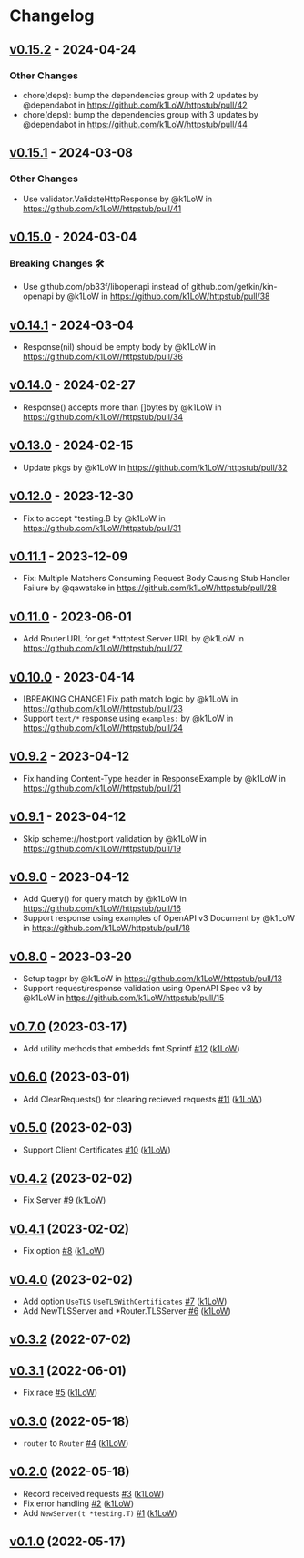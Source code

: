 # Changelog

## [v0.15.2](https://github.com/k1LoW/httpstub/compare/v0.15.1...v0.15.2) - 2024-04-24
### Other Changes
- chore(deps): bump the dependencies group with 2 updates by @dependabot in https://github.com/k1LoW/httpstub/pull/42
- chore(deps): bump the dependencies group with 3 updates by @dependabot in https://github.com/k1LoW/httpstub/pull/44

## [v0.15.1](https://github.com/k1LoW/httpstub/compare/v0.15.0...v0.15.1) - 2024-03-08
### Other Changes
- Use validator.ValidateHttpResponse by @k1LoW in https://github.com/k1LoW/httpstub/pull/41

## [v0.15.0](https://github.com/k1LoW/httpstub/compare/v0.14.1...v0.15.0) - 2024-03-04
### Breaking Changes 🛠
- Use github.com/pb33f/libopenapi instead of github.com/getkin/kin-openapi by @k1LoW in https://github.com/k1LoW/httpstub/pull/38

## [v0.14.1](https://github.com/k1LoW/httpstub/compare/v0.14.0...v0.14.1) - 2024-03-04
- Response(nil) should be empty body by @k1LoW in https://github.com/k1LoW/httpstub/pull/36

## [v0.14.0](https://github.com/k1LoW/httpstub/compare/v0.13.0...v0.14.0) - 2024-02-27
- Response() accepts more than []bytes by @k1LoW in https://github.com/k1LoW/httpstub/pull/34

## [v0.13.0](https://github.com/k1LoW/httpstub/compare/v0.12.0...v0.13.0) - 2024-02-15
- Update pkgs by @k1LoW in https://github.com/k1LoW/httpstub/pull/32

## [v0.12.0](https://github.com/k1LoW/httpstub/compare/v0.11.1...v0.12.0) - 2023-12-30
- Fix to accept *testing.B by @k1LoW in https://github.com/k1LoW/httpstub/pull/31

## [v0.11.1](https://github.com/k1LoW/httpstub/compare/v0.11.0...v0.11.1) - 2023-12-09
- Fix: Multiple Matchers Consuming Request Body Causing Stub Handler Failure by @qawatake in https://github.com/k1LoW/httpstub/pull/28

## [v0.11.0](https://github.com/k1LoW/httpstub/compare/v0.10.0...v0.11.0) - 2023-06-01
- Add Router.URL for get *httptest.Server.URL by @k1LoW in https://github.com/k1LoW/httpstub/pull/27

## [v0.10.0](https://github.com/k1LoW/httpstub/compare/v0.9.2...v0.10.0) - 2023-04-14
- [BREAKING CHANGE] Fix path match logic by @k1LoW in https://github.com/k1LoW/httpstub/pull/23
- Support `text/*` response using `examples:` by @k1LoW in https://github.com/k1LoW/httpstub/pull/24

## [v0.9.2](https://github.com/k1LoW/httpstub/compare/v0.9.1...v0.9.2) - 2023-04-12
- Fix handling Content-Type header in ResponseExample by @k1LoW in https://github.com/k1LoW/httpstub/pull/21

## [v0.9.1](https://github.com/k1LoW/httpstub/compare/v0.9.0...v0.9.1) - 2023-04-12
- Skip scheme://host:port validation by @k1LoW in https://github.com/k1LoW/httpstub/pull/19

## [v0.9.0](https://github.com/k1LoW/httpstub/compare/v0.8.0...v0.9.0) - 2023-04-12
- Add Query() for query match by @k1LoW in https://github.com/k1LoW/httpstub/pull/16
- Support response using examples of OpenAPI v3 Document by @k1LoW in https://github.com/k1LoW/httpstub/pull/18

## [v0.8.0](https://github.com/k1LoW/httpstub/compare/v0.7.0...v0.8.0) - 2023-03-20
- Setup tagpr by @k1LoW in https://github.com/k1LoW/httpstub/pull/13
- Support request/response validation using OpenAPI Spec v3 by @k1LoW in https://github.com/k1LoW/httpstub/pull/15

## [v0.7.0](https://github.com/k1LoW/httpstub/compare/v0.6.0...v0.7.0) (2023-03-17)

* Add utility methods that embedds fmt.Sprintf [#12](https://github.com/k1LoW/httpstub/pull/12) ([k1LoW](https://github.com/k1LoW))

## [v0.6.0](https://github.com/k1LoW/httpstub/compare/v0.5.0...v0.6.0) (2023-03-01)

* Add ClearRequests() for clearing recieved requests [#11](https://github.com/k1LoW/httpstub/pull/11) ([k1LoW](https://github.com/k1LoW))

## [v0.5.0](https://github.com/k1LoW/httpstub/compare/v0.4.2...v0.5.0) (2023-02-03)

* Support Client Certificates [#10](https://github.com/k1LoW/httpstub/pull/10) ([k1LoW](https://github.com/k1LoW))

## [v0.4.2](https://github.com/k1LoW/httpstub/compare/v0.4.1...v0.4.2) (2023-02-02)

* Fix Server [#9](https://github.com/k1LoW/httpstub/pull/9) ([k1LoW](https://github.com/k1LoW))

## [v0.4.1](https://github.com/k1LoW/httpstub/compare/v0.4.0...v0.4.1) (2023-02-02)

* Fix option [#8](https://github.com/k1LoW/httpstub/pull/8) ([k1LoW](https://github.com/k1LoW))

## [v0.4.0](https://github.com/k1LoW/httpstub/compare/v0.3.2...v0.4.0) (2023-02-02)

* Add option `UseTLS` `UseTLSWithCertificates` [#7](https://github.com/k1LoW/httpstub/pull/7) ([k1LoW](https://github.com/k1LoW))
* Add NewTLSServer and *Router.TLSServer [#6](https://github.com/k1LoW/httpstub/pull/6) ([k1LoW](https://github.com/k1LoW))

## [v0.3.2](https://github.com/k1LoW/httpstub/compare/v0.3.1...v0.3.2) (2022-07-02)


## [v0.3.1](https://github.com/k1LoW/httpstub/compare/v0.3.0...v0.3.1) (2022-06-01)

* Fix race [#5](https://github.com/k1LoW/httpstub/pull/5) ([k1LoW](https://github.com/k1LoW))

## [v0.3.0](https://github.com/k1LoW/httpstub/compare/v0.2.0...v0.3.0) (2022-05-18)

* `router` to `Router` [#4](https://github.com/k1LoW/httpstub/pull/4) ([k1LoW](https://github.com/k1LoW))

## [v0.2.0](https://github.com/k1LoW/httpstub/compare/v0.1.0...v0.2.0) (2022-05-18)

* Record received requests [#3](https://github.com/k1LoW/httpstub/pull/3) ([k1LoW](https://github.com/k1LoW))
* Fix error handling [#2](https://github.com/k1LoW/httpstub/pull/2) ([k1LoW](https://github.com/k1LoW))
* Add `NewServer(t *testing.T)` [#1](https://github.com/k1LoW/httpstub/pull/1) ([k1LoW](https://github.com/k1LoW))

## [v0.1.0](https://github.com/k1LoW/httpstub/compare/19c899f43c45...v0.1.0) (2022-05-17)
